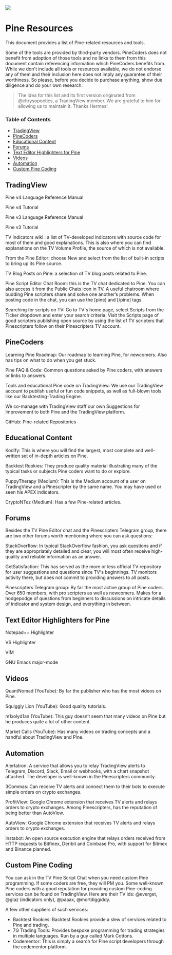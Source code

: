 [<img src="http://pinecoders.com/images/PineCodersLong.png">](http://pinecoders.com)

# Pine Resources

This document provides a list of Pine-related resources and tools.

Some of the tools are provided by third-party vendors. PineCoders does not benefit from adoption of those tools and no links to them from this document contain referencing information which PineCoders benefits from. While we don't include all tools or resources available, we do not endorse any of them and their inclusion here does not imply any guarantee of their worthiness. So please, before you decide to purchase anything, show due diligence and do your own research.

> The idea for this list and its first version originated from @chrysopoetics, a TradingView member. We are grateful to him for allowing us to maintain it. Thanks Hermes!

### Table of Contents

- [TradingView](#tradingview)
- [PineCoders](#pinecoders)
- [Educational Content](#educational-content)
- [Forums](#forums)
- [Text Editor Highlighters for Pine](#text-editor-highlighters-for-pine)
- [Videos](#videos)
- [Automation](#automation)
- [Custom Pine Coding](#custom-pine-coding)

## TradingView
Pine v4 Language Reference Manual

Pine v4 Tutorial

Pine v3 Language Reference Manual

Pine v3 Tutorial

TV indicators wiki : a list of TV-developed indicators with source code for most of them and good explanations. This is also where you can find explanations on the TV Volume Profile, the source of which is not available.

From the Pine Editor: choose New and select from the list of built-in scripts to bring up its Pine source.

TV Blog Posts on Pine: a selection of TV blog posts related to Pine.

Pine Script Editor Chat Room: this is the TV chat dedicated to Pine. You can also access it from the Public Chats icon in TV. A useful chatroom where budding Pine scripters share and solve one another’s problems. When posting code in the chat, you can use the [pine] and [/pine] tags.

Searching for scripts on TV: Go to TV's home page, select Scripts from the Ticker dropdown and enter your search criteria.
Visit the Scripts page of good scripters publishing open source by using the list of TV scripters that Pinescripters follow on their Pinescripters TV account.

## PineCoders
Learning Pine Roadmap: Our roadmap to learning Pine, for newcomers. Also has tips on what to do when you get stuck.

Pine FAQ & Code: Common questions asked by Pine coders, with answers or links to answers.

Tools and educational Pine code on TradingView: We use our TradingView account to publish useful or fun code snippets, as well as full-blown tools like our Backtesting-Trading Engine.

We co-manage with TradingView staff our own Suggestions for Improvement to both Pine and the TradingView platform.

GitHub: Pine-related Repositories

## Educational Content
Kodify: This is where you will find the largest, most complete and well-written set of in-depth articles on Pine.

Backtest Rookies: They produce quality material illustrating many of the typical tasks or subjects Pine coders want to do or explore.

PuppyTherapy (Medium): This is the Medium account of a user on TradingView and a Pinescripter by the same name. You may have used or seen his APEX indicators.

CryptoNTez (Medium): Has a few Pine-related articles.

## Forums
Besides the TV Pine Editor chat and the Pinescripters Telegram group, there are two other forums worth mentioning where you can ask questions:

StackOverflow: In typical StackOverflow fashion, you ask questions and if they are appropriately detailed and clear, you will most often receive high-quality and reliable information as an answer.

GetSatisfaction: This has served as the more or less official TV repository for user suggestions and questions since TV's beginnings. TV monitors activity there, but does not commit to providing answers to all posts.

Pinescripters Telegram group: By far the most active group of Pine coders. Over 650 members, with pro scripters as well as newcomers. Makes for a hodgepodge of questions from beginners to discussions on intricate details of indicator and system design, and everything in between. 

## Text Editor Highlighters for Pine
Notepad++ Highlighter

VS Highlighter

VIM

GNU Emacs major-mode

## Videos
QuantNomad (YouTube): By far the publisher who has the most videos on Pine.

Squiggly Lion (YouTube): Good quality tutorials.

m1xolyd1an (YouTube): This guy doesn’t seem that many videos on Pine but he produces quite a lot of other content.

Market Calls (YouTube): Has many videos on trading concepts and a handful about TradingView and Pine.

## Automation
Alertatron: A service that allows you to relay TradingView alerts to Telegram, Discord, Slack, Email or webhooks, with a chart snapshot attached. The developer is well-known in the Pinescripters community.

3Commas: Can receive TV alerts and connect them to their bots to execute simple orders on crypto exchanges.

ProfitView: Google Chrome extension that receives TV alerts and relays orders to crypto exchanges. Among Pinescripters, has the reputation of being better than AutoView.

AutoView: Google Chrome extension that receives TV alerts and relays orders to crypto exchanges.

Instabot: An open source execution engine that relays orders received from HTTP requests to Bitfinex, Deribit and Coinbase Pro, with support for Bitmex and Binance planned.

## Custom Pine Coding
You can ask in the TV Pine Script Chat when you need custom Pine programming. If some coders are free, they will PM you.
Some well-known Pine coders with a good reputation for providing custom Pine-coding services can be found on TradingView. Here are their TV ids: @everget, @glaz (indicators only), @paaax, @mortdiggiddy.

A few other suppliers of such services:
- Backtest Rookies: Backtest Rookies provide a slew of services related to Pine and trading.
- 7G Trading Tools: Provides bespoke programming for trading strategies in multiple languages. Run by a guy called Mark Cottons. 
- Codementor: This is simply a search for Pine script developers through the codementor platform.
